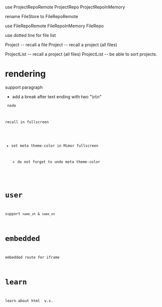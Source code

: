use ProjectRepoRemote
ProjectRepo
ProjectRepoInMemory

rename FileStore to FileRepoRemote

use FileRepoRemote
FileRepoInMemory
FileRepo

use dotted line for file list

Project -- recall a file
Project -- recall a project (all files)

ProjectList -- recall a project (all files)
ProjectList -- be able to sort projects.

# rendering

support paragraph

- add a break after text ending with two "\n\n"

<code> node

recall in fullscreen

- set meta theme-color in Mimor fullscreen

  - do not forget to undo meta theme-color

# user

support `name_zh` & `name_en`

# embedded

embedded route for iframe

# learn

learn about html <span> v.s. <div>
